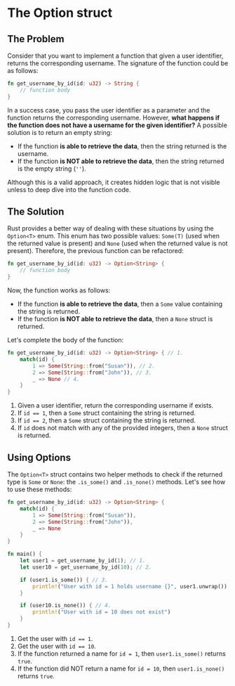 # The Option<T> struct

## The Problem

Consider that you want to implement a function that given a user identifier, returns the corresponding username. The signature of the function could be as follows:

```rust
fn get_username_by_id(id: u32) -> String {
    // function body
}
```

In a success case, you pass the user identifier as a parameter and the function returns the corresponding username. However, **what happens if the function does not have a username for the given identifier?** A possible solution is to return an empty string:
- If the function **is able to retrieve the data**, then the string returned is the username.
- If the function **is NOT able to retrieve the data**, then the string returned is the empty string (`''`).

Although this is a valid approach, it creates hidden logic that is not visible unless to deep dive into the function code.

## The Solution

Rust provides a better way of dealing with these situations by using the `Option<T>` enum. This enum has two possible values: `Some(T)` (used when the returned value is present) and `None` (used when the returned value is not present). Therefore, the previous function can be refactored:

```rust
fn get_username_by_id(id: u32) -> Option<String> {
    // function body
}
```

Now, the function works as follows:
- If the function **is able to retrieve the data**, then a `Some` value containing the string is returned.
- If the function **is NOT able to retrieve the data**, then a `None` struct is returned.

Let's complete the body of the function:

```rust
fn get_username_by_id(id: u32) -> Option<String> { // 1.
    match(id) {
        1 => Some(String::from("Susan")), // 2.
        2 => Some(String::from("John")), // 3.
        _ => None // 4.
    }
}
```
1. Given a user identifier, return the corresponding username if exists.
2. If `id == 1`, then a `Some` struct containing the string is returned.
3. If `id == 2`, then a `Some` struct containing the string is returned.
4. If `id` does not match with any of the provided integers, then a `None` struct is returned.

## Using Options

The `Option<T>` struct contains two helper methods to check if the returned type is `Some` or `None`: the `.is_some()` and `.is_none()` methods. Let's see how to use these methods:

```rust
fn get_username_by_id(id: u32) -> Option<String> {
    match(id) {
        1 => Some(String::from("Susan")),
        2 => Some(String::from("John")),
        _ => None
    }
}

fn main() {
    let user1 = get_username_by_id(1); // 1.
    let user10 = get_username_by_id(10); // 2.

    if (user1.is_some()) { // 3.
        println!("User with id = 1 holds username {}", user1.unwrap())
    }

    if (user10.is_none()) { // 4.
        println!("User with id = 10 does not exist")
    }
}
```
1. Get the user with `id == 1`.
1. Get the user with `id == 10`.
3. If the function returned a name for `id = 1`, then `user1.is_some()` returns `true`.
4. If the function did NOT return a name for `id = 10`, then `user1.is_none()` returns `true`.
